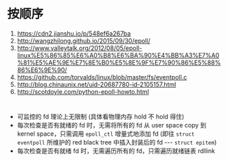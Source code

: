 # 按顺序

1. https://cdn2.jianshu.io/p/548ef6a267ba
2. http://wangzhilong.github.io/2015/09/30/epoll/
3. http://www.valleytalk.org/2012/08/05/epoll-linux%E5%86%85%E6%A0%B8%E6%BA%90%E4%BB%A3%E7%A0%81%E5%AE%9E%E7%8E%B0%E5%8E%9F%E7%90%86%E5%88%86%E6%9E%90/
4. https://github.com/torvalds/linux/blob/master/fs/eventpoll.c
5. http://blog.chinaunix.net/uid-20687780-id-2105157.html
6. http://scotdoyle.com/python-epoll-howto.html

# 

- 可监控的 fd 理论上无限制 (具体看物理内存 hold 不 hold 得住)
- 每次检查是否有就绪的 fd 时，无需将所有的 fd 从 user space copy 到 kernel space，只需调用 `epoll_ctl` 增量式地添加 fd (即往 `struct eventpoll` 所维护的 red black tree 中插入封装后的 fd --- `struct epitem`)
- 每次检查是否有就绪 fd 时，无需遍历所有的 fd，只需遍历就绪链表 rdllink
